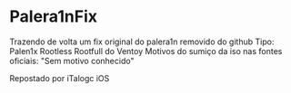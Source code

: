 # Palera1nFix
Trazendo de volta um fix original do palera1n removido do github
Tipo: Palen1x Rootless Rootfull do Ventoy
Motivos do sumiço da iso nas fontes oficiais: "Sem motivo conhecido"

Repostado por iTalogc iOS
